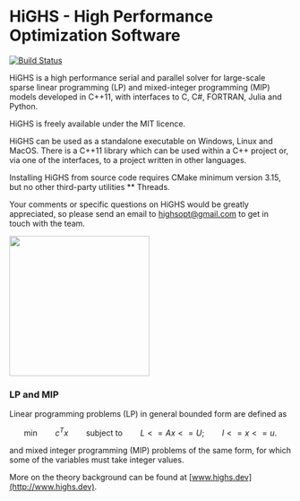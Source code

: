 # HiGHS - High Performance Optimization Software
[![Build Status](https://github.com/ERGO-Code/HiGHS/workflows/build/badge.svg)](https://github.com/ERGO-Code/HiGHS/actions?query=workflow%3Abuild+branch%3Amaster)

HiGHS is a high performance serial and parallel solver for
large-scale sparse linear programming (LP) and mixed-integer
programming (MIP) models developed in C++11, with interfaces to C, C#,
FORTRAN, Julia and Python.

HiGHS is freely available under the MIT licence. 

HiGHS can be used as a standalone executable on Windows, Linux and MacOS. There is
a C++11 library which can be used within a C++ project or, via one of
the interfaces, to a project written in other languages.

Installing HiGHS from source code requires CMake minimum version 3.15, but no other third-party utilities ** Threads. 

Your comments or specific questions on HiGHS would be greatly appreciated, so please send an email to <a href="mailto:highsopt@gmail.com">highsopt@gmail.com</a> to get in touch with the team.

<img src="images/HiGHS_banner.png" width="250" alt="" class="center" />

### LP and MIP 
Linear programming problems (LP) in general bounded form are defined as
```math
\textrm{min} \qquad c^Tx \qquad \textrm{subject to} \qquad L <= Ax <= U; \qquad l <= x <= u.
```
and mixed integer programming (MIP) problems of the same form, for which some of the variables must take integer values. 

More on the theory background can be found at [www.highs.dev](http://www.highs.dev). 